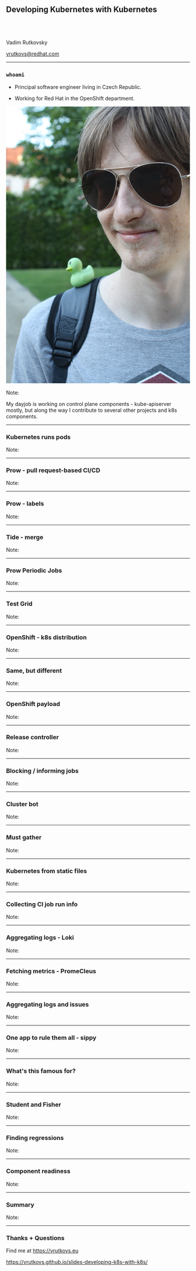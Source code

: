 ## Developing Kubernetes with Kubernetes
<br>
<br>
<br>
Vadim Rutkovsky

vrutkovs@redhat.com

---
<!-- .slide: class="two-floating-elements" -->
### `whoami`

* Principal software engineer living in Czech Republic.

* Working for Red Hat in the OpenShift department.


![Profile pic](imgs/avatar.png)

Note:

My dayjob is working on control plane components - kube-apiserver mostly, but along the way I 
contribute to several other projects and k8s components.

---
<!-- .slide: class="two-floating-elements" -->
### Kubernetes runs pods

Note:

---
<!-- .slide: class="two-floating-elements" -->
### Prow - pull request-based CI/CD

Note:

---
<!-- .slide: class="two-floating-elements" -->
### Prow - labels

Note:

---
<!-- .slide: class="two-floating-elements" -->
### Tide - merge

Note:

---
<!-- .slide: class="two-floating-elements" -->
### Prow Periodic Jobs

Note:

---
<!-- .slide: class="two-floating-elements" -->
### Test Grid

Note:


---
<!-- .slide: class="two-floating-elements" -->
### OpenShift - k8s distribution

Note:

---
<!-- .slide: class="two-floating-elements" -->
### Same, but different

Note:

---
<!-- .slide: class="two-floating-elements" -->
### OpenShift payload

Note:

---
<!-- .slide: class="two-floating-elements" -->
### Release controller

Note:

---
<!-- .slide: class="two-floating-elements" -->
### Blocking / informing jobs

Note:

---
<!-- .slide: class="two-floating-elements" -->
### Cluster bot

Note:

---
<!-- .slide: class="two-floating-elements" -->
### Must gather

Note:

---
<!-- .slide: class="two-floating-elements" -->
### Kubernetes from static files

Note:

---
<!-- .slide: class="two-floating-elements" -->
### Collecting CI job run info

Note:

---
<!-- .slide: class="two-floating-elements" -->
### Aggregating logs - Loki

Note:

---
<!-- .slide: class="two-floating-elements" -->
### Fetching metrics - PromeCIeus

Note:

---
<!-- .slide: class="two-floating-elements" -->
### Aggregating logs and issues

Note:

---
<!-- .slide: class="two-floating-elements" -->
### One app to rule them all - sippy

Note:

---
<!-- .slide: class="two-floating-elements" -->
### What's this famous for?

Note:

---
<!-- .slide: class="two-floating-elements" -->
### Student and Fisher

Note:

---
<!-- .slide: class="two-floating-elements" -->
### Finding regressions

Note:

---
<!-- .slide: class="two-floating-elements" -->
### Component readiness

Note:

---
<!-- .slide: class="two-floating-elements" -->
### Summary

Note:

---
### Thanks + Questions

Find me at https://vrutkovs.eu

https://vrutkovs.github.io/slides-developing-k8s-with-k8s/
